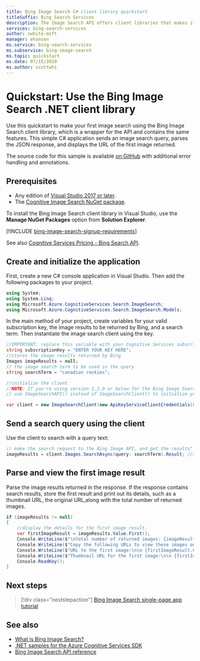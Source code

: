 ```yaml
---
title: Bing Image Search C# client library quickstart 
titleSuffix: Bing Search Services
description: The Image Search API offers client libraries that makes it easy to integrate search capabilities into your applications. Use this quickstart to send search requests and get back results.
services: bing-search-services
author: swhite-msft
manager: ehansen
ms.service: bing-search-services
ms.subservice: bing-image-search
ms.topic: quickstart
ms.date: 07/15/2020
ms.author: scottwhi
---
```


# Quickstart: Use the Bing Image Search .NET client library

Use this quickstart to make your first image search using the Bing Image Search client library, which is a wrapper for the API and contains the same features. This simple C# application sends an image search query, parses the JSON response, and displays the URL of the first image returned.

The source code for this sample is available [on GitHub](https://github.com/Azure-Samples/cognitive-services-dotnet-sdk-samples/tree/master/BingSearchv7/BingImageSearch) with additional error handling and annotations.

## Prerequisites
* Any edition of [Visual Studio 2017 or later](https://visualstudio.microsoft.com/vs/whatsnew/).
* The [Cognitive Image Search NuGet package](https://www.nuget.org/packages/Microsoft.Azure.CognitiveServices.Search.ImageSearch/).

To install the Bing Image Search client library in Visual Studio, use the **Manage NuGet Packages** option from **Solution Explorer**.

[!INCLUDE [bing-image-search-signup-requirements](../../../../includes/bing-image-search-signup-requirements.md)]

See also [Cognitive Services Pricing - Bing Search API](https://azure.microsoft.com/pricing/details/cognitive-services/search-api/).

## Create and initialize the application

First, create a new C# console application in Visual Studio. Then add the following packages to your project.

```csharp
using System;
using System.Linq;
using Microsoft.Azure.CognitiveServices.Search.ImageSearch;
using Microsoft.Azure.CognitiveServices.Search.ImageSearch.Models;
```

In the main method of your project, create variables for your valid subscription key, the image results to be returned by Bing, and a search term. Then instantiate the image search client using the key.

```csharp
//IMPORTANT: replace this variable with your Cognitive Services subscription key
string subscriptionKey = "ENTER YOUR KEY HERE";
//stores the image results returned by Bing
Images imageResults = null;
// the image search term to be used in the query
string searchTerm = "canadian rockies";

//initialize the client
//NOTE: If you're using version 1.2.0 or below for the Bing Image Search client library, 
// use ImageSearchAPI() instead of ImageSearchClient() to initialize your search client.

var client = new ImageSearchClient(new ApiKeyServiceClientCredentials(subscriptionKey));
```

## Send a search query using the client

Use the client to search with a query text:

```csharp
// make the search request to the Bing Image API, and get the results"
imageResults = client.Images.SearchAsync(query: searchTerm).Result; //search query
```

## Parse and view the first image result

Parse the image results returned in the response.
If the response contains search results, store the first result and print out its details, such as a thumbnail URL, the original URL,along with the total number of returned images.  

```csharp
if (imageResults != null)
{
    //display the details for the first image result.
    var firstImageResult = imageResults.Value.First();
    Console.WriteLine($"\nTotal number of returned images: {imageResults.Value.Count}\n");
    Console.WriteLine($"Copy the following URLs to view these images on your browser.\n");
    Console.WriteLine($"URL to the first image:\n\n {firstImageResult.ContentUrl}\n");
    Console.WriteLine($"Thumbnail URL for the first image:\n\n {firstImageResult.ThumbnailUrl}");
    Console.ReadKey();
}
```

## Next steps

> [!div class="nextstepaction"]
> [Bing Image Search single-page app tutorial](../../tutorial/bing-image-search-single-page-app.md)

## See also

* [What is Bing Image Search?](../../overview.md)  
* [.NET samples for the Azure Cognitive Services SDK](https://github.com/Azure-Samples/cognitive-services-dotnet-sdk-samples/tree/master/BingSearchv7)
* [Bing Image Search API reference](../../reference/endpoints.md)
